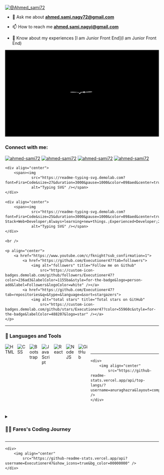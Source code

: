 <p align="left"> <a href="https://twitter.com/@Ahmed_sami72" target="blank"><img
            src="https://img.shields.io/twitter/follow/@Ahmed_sami72?logo=twitter&style=for-the-badge"
            alt="@Ahmed_sami72" /></a> </p>


- 💬 Ask me about **ahmed.sami.nagy72@gmail.com**
- 📫 How to reach me **ahmed.sami.nagyi@gmail.com**




- 📄 Know about my experiences [I am Junior Front End](I am Junior Front End)
 <img aling ="left" src="Untitled-video-Made-with-Clipchamp.gif"/>


<h3 align="left">Connect with me:</h3>
<p align="left">
    <a href="https://twitter.com/Ahmed_sami72" target="blank"><img align="center"
            src="https://raw.githubusercontent.com/rahuldkjain/github-profile-readme-generator/master/src/images/icons/Social/twitter.svg"
            alt="ahmed-sami72" height="30" width="40" /></a>
    <a href="https://www.linkedin.com/in/ahmed-sami-914673268/" target="blank"><img align="center"
            src="https://raw.githubusercontent.com/rahuldkjain/github-profile-readme-generator/master/src/images/icons/Social/linked-in-alt.svg"
            alt="ahmed-sami72" height="30" width="40" /></a>
    <a href="https://www.facebook.com/profile.php?id=100048296886332" target="blank"><img align="center"
            src="https://raw.githubusercontent.com/rahuldkjain/github-profile-readme-generator/master/src/images/icons/Social/facebook.svg"
            alt="ahmed-sami72" height="30" width="40" /></a>
    <a href="https://www.behance.net/ahmed-sami72" target="blank"><img align="center"
            src="https://raw.githubusercontent.com/rahuldkjain/github-profile-readme-generator/master/src/images/icons/Social/behance.svg"
            alt="ahmed-sami72" height="30" width="40" /></a>
</p>


    <div align="center">
        <span><img
                src="https://readme-typing-svg.demolab.com?font=Fira+Code&size=27&duration=3000&pause=1000&color=098aed&center=true&repeat=false&width=435&lines=Fares+Galal"
                alt="Typing SVG" /></span>
    </div>

    <div align="center">
        <span><img
                src="https://readme-typing-svg.demolab.com?font=Fira+Code&size=25&duration=3000&pause=1000&color=098aed&center=true&repeat=false&width=435&lines=Full-Stack+Web+Developer;Always+learning+new+things.;Experienced+Developer;2%2B+Years+Of+Coding+Experience"
                alt="Typing SVG" /></span>
    </div>

    <br />

    <p align="center">
        <a href="https://www.youtube.com/c/fknight?sub_confirmation=1">
            <a href="https://github.com/Executioner47?tab=followers">
                <img alt="followers" title="Follow me on Github"
                    src="https://custom-icon-badges.demolab.com/github/followers/Executioner47?color=236ad3&labelColor=1155ba&style=for-the-badge&logo=person-add&label=Followers&logoColor=white" /></a>
            <a href="https://github.com/Executioner47?tab=repositories&q=&type=&language=&sort=stargazers">
                <img alt="total stars" title="Total stars on GitHub"
                    src="https://custom-icon-badges.demolab.com/github/stars/Executioner47?color=55960c&style=for-the-badge&labelColor=488207&logo=star" /></a>
    </p>

   ---

   ### 🧰 Languages and Tools

   <img align="left" alt="HTML" width="30px" style="padding-right:10px;"
        src="https://cdn.jsdelivr.net/gh/devicons/devicon/icons/html5/html5-plain.svg" />
    <img align="left" alt="CSS" width="30px" style="padding-right:10px;"
        src="https://cdn.jsdelivr.net/gh/devicons/devicon/icons/css3/css3-plain.svg" />
    <img align="left" alt="Bootstrap" width="30px" style="padding-right:10px;"
        src="https://cdn.jsdelivr.net/gh/devicons/devicon/icons/bootstrap/bootstrap-plain.svg" />
    <img align="left" alt="JavaScript" width="30px" style="padding-right:10px;"
        src="https://cdn.jsdelivr.net/gh/devicons/devicon/icons/javascript/javascript-plain.svg" />
    <img align="left" alt="React" width="30px" style="padding-right:10px;"
        src="https://cdn.jsdelivr.net/gh/devicons/devicon/icons/react/react-original.svg" />
    <img align="left" alt="NodeJS" width="30px" style="padding-right:10px;"
        src="https://cdn.jsdelivr.net/gh/devicons/devicon/icons/nodejs/nodejs-original.svg" />
    <img align="left" alt="GitHub" width="30px" style="padding-right:10px;"
        src="https://cdn.jsdelivr.net/gh/devicons/devicon/icons/github/github-original.svg" />

   <br />

   ---
    <div>
        <img align="center"
            src="https://github-readme-stats.vercel.app/api/top-langs/?username=anuraghazra&layout=compact" />
    </div>


   #
   <details>
        <summary>
            <h3>👨‍💻 Fares's Coding Journey</h3>
        </summary>
        I started my coding journey as a naive computer science student with a passion to learn everything I could about
        this programming world - code, linux, theory. And all the while, teaching myself to code and debug.
   </details>

   ---
    <div>
        <img align="center"
            src="https://github-readme-stats.vercel.app/api?username=Executioner47&show_icons=true&bg_color=00000000" />
    </div>
